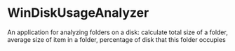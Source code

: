 # WinDiskUsageAnalyzer
An application for analyzing folders on a disk: calculate total size of a folder, average size of item in a folder, percentage of disk that this folder occupies
